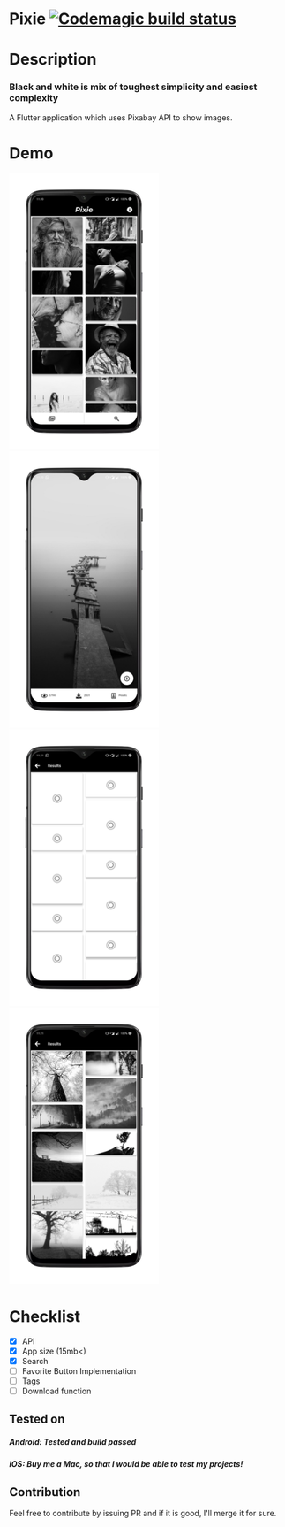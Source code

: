 # Pixie  [![Codemagic build status](https://api.codemagic.io/apps/5db488dd7d3edb3315db81a6/5db488dd7d3edb3315db81a5/status_badge.svg)](https://codemagic.io/apps/5db488dd7d3edb3315db81a6/5db488dd7d3edb3315db81a5/latest_build)

# Description

### Black and white is mix of toughest simplicity and easiest complexity

A Flutter application which uses Pixabay API to show images.

# Demo
<img src="https://github.com/Imgkl/Pixie/blob/master/screenshots/1.png" height="500"><img src="https://github.com/Imgkl/Pixie/blob/master/screenshots/2.png" height="500"><br><img src="https://github.com/Imgkl/Pixie/blob/master/screenshots/3.png" height="500"><img src="https://github.com/Imgkl/Pixie/blob/master/screenshots/4.png" height="500">

# Checklist
- [x] API
- [x] App size (15mb<)
- [x] Search
- [ ] Favorite Button Implementation
- [ ] Tags
- [ ] Download function

## Tested on
##### Android: *Tested and build passed*
##### iOS: *Buy me a Mac, so that I would be able to test my projects!*

## Contribution

Feel free to contribute by issuing PR and if it is good, I'll merge it for sure.
